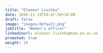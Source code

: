 ```yaml
---
title: "Eleanor Lischka"
date: 2018-11-19T10:47:58+10:00
draft: false
image: "images/default.png"
jobtitle: "Women's officer"
linkedinurl: eleanor.lischka@new.ox.ac.uk
promoted: true
weight: 10
---
```

